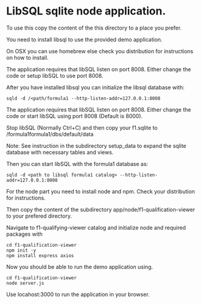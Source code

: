# LibSQL sqlite node application.

To use this copy the content of the
this directory to a place you prefer.

You need to install libsql to use the provided demo application.

On OSX you can use homebrew else
check you distribution for instructions on how to install.

The application requires that libSQL listen on port 8008. Either
change the code or setup libSQL to
use port 8008.

After you have installed libsql you
can initialize the libsql database with:

```
sqld -d /<path/formula1 --http-listen-addr=127.0.0.1:8008
```
The application requires that libSQL listen on port 8008. Either
change the code or start libSQL using port 8008 (Default is 8000).

Stop libSQL (Normally Ctrl+C) and
then copy your f1.sqlite to
<Your path>/formula1formula1/dbs/default/data

Note: See instruction in the subdirectory setup_data
to expand the sqlite database with necessary tables
and views.

Then you can start libSQL with
the formula1 database as:

```
sqld -d <path to libsql formula1 catalog> --http-listen-addr=127.0.0.1:8008
```
For the node part you need to install node and npm. Check your distribution for instructions.

Then copy the content of the subdirectory app/node/f1-qualification-viewer to your prefered directory.

Navigate to f1-qualifying-viewer catalog and initialize node and
required packages with

```
cd f1-qualification-viewer
npm init -y
npm install express axios
```

Now you should be able to run the
demo application using.

```
cd f1-qualification-viewer
node server.js
```
Use locahost:3000 to run the application in your browser.
